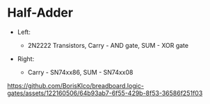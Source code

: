 # Half-Adder

- Left:
  - 2N2222 Transistors, Carry - AND gate, SUM - XOR gate

- Right:
  - Carry - SN74xx86, SUM - SN74xx08

https://github.com/BorisKlco/breadboard.logic-gates/assets/122160506/64b93ab7-6f55-429b-8f53-36586f251f03



